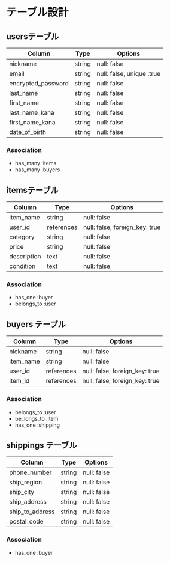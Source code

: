 # テーブル設計


## usersテーブル

| Column                | Type   | Options                   |
| ----------------------| ------ | --------------------------|
| nickname              | string | null: false               |
| email                 | string | null: false, unique :true | 
| encrypted_password    | string | null: false               |
| last_name             | string | null: false               |
| first_name            | string | null: false               |
| last_name_kana        | string | null: false               |
| first_name_kana       | string | null: false               |
| date_of_birth         | string | null: false               |
### Association

- has_many :items
- has_many :buyers

## itemsテーブル

| Column      | Type       | Options                        |
| ------------| -----------| -------------------------------|
| item_name   | string     | null: false                    |
| user_id     | references | null: false, foreign_key: true |
| category    | string     | null: false                    |
| price       | string     | null: false                    |
| description | text       | null: false                    |
| condition   | text       | null: false                    |


### Association
- has_one :buyer
- belongs_to :user

## buyers テーブル

| Column      | Type       | Options                        |
| ------------| -----------| -------------------------------|
| nickname    | string     | null: false                    |
| item_name   | string     | null: false                    |
| user_id     | references | null: false, foreign_key: true |
| item_id     | references | null: false, foreign_key: true |

### Association
 - belongs_to :user
 - be_longs_to :item
 - has_one :shipping

## shippings テーブル

| Column                | Type   | Options     |
| ----------------------| ------ | ----------- |
| phone_number          | string | null: false |
| ship_region           | string | null: false |
| ship_city             | string | null: false |
| ship_address          | string | null: false |
| ship_to_address       | string | null: false |
| postal_code           | string | null: false |


### Association
- has_one :buyer




